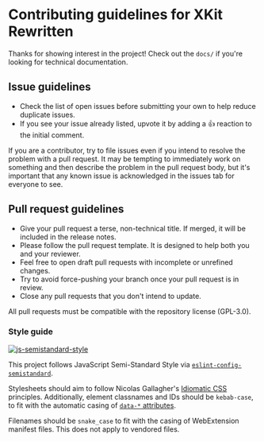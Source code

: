 # Contributing guidelines for XKit Rewritten

Thanks for showing interest in the project!
Check out the `docs/` if you're looking for technical documentation.

## Issue guidelines

- Check the list of open issues before submitting your own to help reduce duplicate issues.
- If you see your issue already listed, upvote it by adding a :+1: reaction to the initial comment.

If you are a contributor, try to file issues even if you intend to resolve the problem with a pull request. It may be tempting to immediately work on something and then describe the problem in the pull request body, but it's important that any known issue is acknowledged in the issues tab for everyone to see.

## Pull request guidelines

- Give your pull request a terse, non-technical title. If merged, it will be included in the release notes.
- Please follow the pull request template. It is designed to help both you and your reviewer.
- Feel free to open draft pull requests with incomplete or unrefined changes.
- Try to avoid force-pushing your branch once your pull request is in review.
- Close any pull requests that you don't intend to update.

All pull requests must be compatible with the repository license (GPL-3.0).

### Style guide

[![js-semistandard-style](https://raw.githubusercontent.com/standard/semistandard/master/badge.svg)](https://github.com/standard/semistandard)

This project follows JavaScript Semi-Standard Style via [`eslint-config-semistandard`](https://github.com/standard/eslint-config-semistandard).

Stylesheets should aim to follow Nicolas Gallagher's [Idiomatic CSS](https://github.com/necolas/idiomatic-css#readme) principles. Additionally, element classnames and IDs should be `kebab-case`, to fit with the automatic casing of [`data-*` attributes](https://developer.mozilla.org/en-US/docs/Web/HTML/Global_attributes/data-*).

Filenames should be `snake_case` to fit with the casing of WebExtension manifest files. This does not apply to vendored files.
